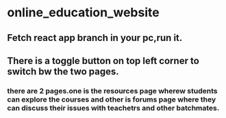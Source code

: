 # online_education_website

## Fetch react app branch in your pc,run it.
## There is a toggle button on top left corner to switch bw the two pages.
### there are 2 pages.one is the resources page  wherew students can explore the courses and other is forums page where they can discuss their issues with teachetrs and other batchmates.
